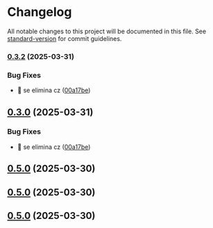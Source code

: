 # Changelog

All notable changes to this project will be documented in this file. See [standard-version](https://github.com/conventional-changelog/standard-version) for commit guidelines.

### [0.3.2](https://github.com/VictorManuelCarrillo/vue-ui/compare/v0.2.0...v0.3.2) (2025-03-31)


### Bug Fixes

* :bug: se elimina cz ([00a17be](https://github.com/VictorManuelCarrillo/vue-ui/commit/00a17bea6df114aa26f64c174cfdb42bf1dbbe0b))

## [0.3.0](https://github.com/VictorManuelCarrillo/vue-ui/compare/v0.2.0...v0.3.0) (2025-03-31)


### Bug Fixes

* :bug: se elimina cz ([00a17be](https://github.com/VictorManuelCarrillo/vue-ui/commit/00a17bea6df114aa26f64c174cfdb42bf1dbbe0b))

## [0.5.0](https://github.com/VictorManuelCarrillo/vue-ui/compare/v0.3.0...v0.5.0) (2025-03-30)

## [0.5.0](https://github.com/VictorManuelCarrillo/vue-ui/compare/v0.3.0...v0.5.0) (2025-03-30)

## [0.5.0](https://github.com/VictorManuelCarrillo/vue-ui/compare/v0.3.0...v0.5.0) (2025-03-30)
